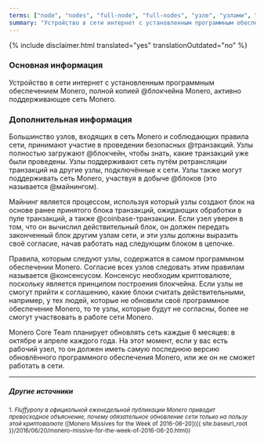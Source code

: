 ```yaml
---
terms: ["node", "nodes", "full-node", "full-nodes", "узле", "узлами", "узлу", "узлы", "узел", "узла"]
summary: "Устройство в сети интернет с установленным программным обеспечением Monero, полной копией блокчейна Monero, активно поддерживающее сеть Monero."
---
```


{% include disclaimer.html translated="yes" translationOutdated="no" %}
### Основная информация

Устройство в сети интернет с установленным программным обеспечением Monero, полной копией @блoкчейна Monero, активно поддерживающее сеть Monero.

### Дополнительная информация

Большинство узлов, входящих в сеть Monero и соблюдающих правила сети, принимают участие в проведении безопасных @транзакций. Узлы полностью загружают @блoкчейн, чтобы знать, какие транзакций уже были проведены. Узлы поддерживают сеть путём ретрансляции транзакций на другие узлы, подключённые к сети. Узлы также могут поддерживать сеть Monero, участвуя в добыче @блоков (это называется @майнингом).

Майнинг является процессом, используя который узлы создают блок на основе ранее принятого блока транзакций, ожидающих обработки в пуле транзакций, а также @coinbase-транзакции. Если узел уверен в том, что он вычислил действительный блок, он должен передать законченный блок другим узлам сети, и эти узлы должны выразить своё согласие, начав работать над следующим блоком в цепочке.

Правила, которым следуют узлы, содержатся в самом программном обеспечении Monero. Согласие всех узлов следовать этим правилам называется @консенсусом. Консенсус необходим криптовалюте, поскольку является принципом построения блокчейна. Если узлы не смогут прийти к соглашению, какие блоки считать действительными, например, у тех людей, которые не обновили своё программное обеспечение Monero, то те узлы, которые будут не согласны, более не смогут участвовать в работе сети Monero.

Monero Core Team планирует обновлять сеть каждые 6 месяцев: в октябре и апреле каждого года. На этот момент, если у вас есть рабочий узел, то он должен иметь самую последнюю версию обновлённого программного обеспечения Monero, или же он не сможет работать в сети.

---

##### Другие источники
<sub>1. *Fluffypony в официальной еженедельной публикации Monero приводит превосходное объяснение, почему обязательное обновление сети только на пользу этой криптовалюте* ([Monero Missives for the Week of 2016-06-20]({{ site.baseurl_root }}/2016/06/20/monero-missive-for-the-week-of-2016-06-20.html))</sub>
